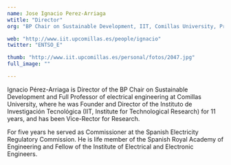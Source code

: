 ```yaml
---
name: Jose Ignacio Perez-Arriaga
wtitle: "Director"
org: "BP Chair on Sustainable Development, IIT, Comillas University, Professor, MIT"

web: "http://www.iit.upcomillas.es/people/ignacio"
twitter: "ENTSO_E"

thumb: "http://www.iit.upcomillas.es/personal/fotos/2047.jpg"
full_image: ""

---
```


Ignacio Pérez-Arriaga is Director of the BP Chair on Sustainable Development and Full Professor of electrical engineering at Comillas University, where he was Founder and Director of the Instituto de Investigación Tecnológica (IIT, Institute for Technological Research) for 11 years, and has been Vice-Rector for Research. 

For five years he served as Commissioner at the Spanish Electricity Regulatory Commission. He is life member of the Spanish Royal Academy of Engineering and Fellow of the Institute of Electrical and Electronic Engineers.